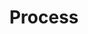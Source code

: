 ---
title: "Process"
description: "The road to nurtured copy and content is urprisingly effortless. Learn about the Nurse Media process."
type: "process"
---